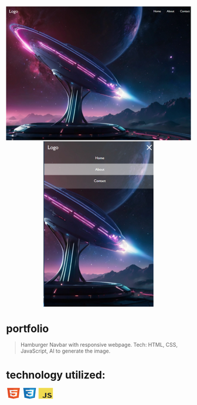 
<p align="center">
  <img src="https://github.com/fqgiord/html-css-js-responsive_nav_bar/blob/main/readme_img2.png?" width="600" />
   <img src="https://github.com/fqgiord/html-css-js-responsive_nav_bar/blob/main/readme_img.png" width="300" />
</p>

 

# portfolio

> Hamburger Navbar with responsive webpage. Tech: HTML, CSS, JavaScript, AI to generate the image.


# technology utilized:
<div style="display: inline_block">
  <img align="center" alt="Fer-HTML" height="30" width="40" src="https://raw.githubusercontent.com/devicons/devicon/master/icons/html5/html5-original.svg">
  <img align="center" alt="Fer-CSS" height="30" width="40" src="https://raw.githubusercontent.com/devicons/devicon/master/icons/css3/css3-original.svg">
  <img align="center" alt="Fer-JavaScript" height="30" width="40" src="https://raw.githubusercontent.com/devicons/devicon/master/icons/javascript/javascript-original.svg">
</div>
